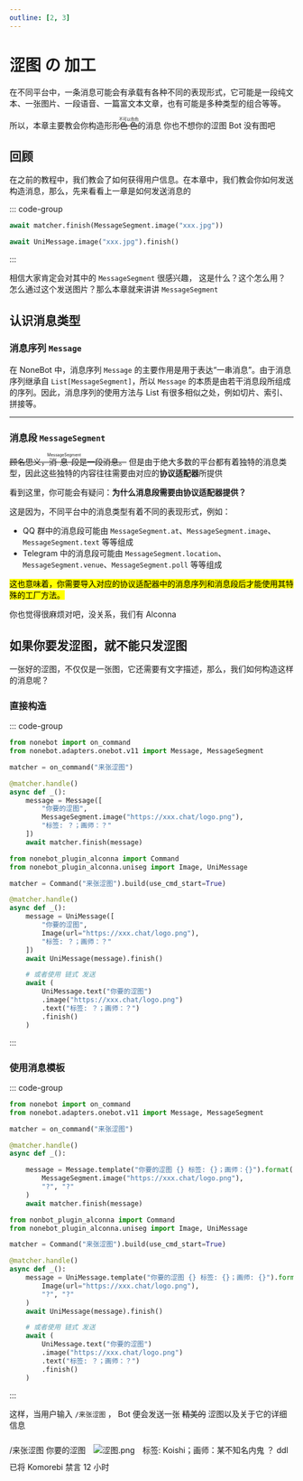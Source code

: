 ```yaml
---
outline: [2, 3]
---
```


# 涩图 の 加工

在不同平台中，一条消息可能会有承载有各种不同的表现形式，它可能是一段纯文本、一张图片、一段语音、一篇富文本文章，也有可能是多种类型的组合等等。

所以，本章主要教会你构造形形<ruby>~~色色~~<rp>(</rp><rt>不可以色色</rt><rp>)</rp></ruby>的消息 <Curtain>你也不想你的涩图 Bot 没有图吧</Curtain>

## 回顾

在之前的教程中，我们教会了如何获得用户信息。在本章中，我们教会你如何发送构造消息，那么，先来看看上一章是如何发送消息的

::: code-group

```py [NoneBot Native]
await matcher.finish(MessageSegment.image("xxx.jpg"))
```

```py [NoneBot Alconna]
await UniMessage.image("xxx.jpg").finish()
```

:::

相信大家肯定会对其中的 `MessageSegment` 很感兴趣， 这是什么？这个怎么用？怎么通过这个发送图片？那么本章就来讲讲 `MessageSegment`

## 认识消息类型

### 消息序列 `Message`

在 NoneBot 中，消息序列 `Message` 的主要作用是用于表达“一串消息”。由于消息序列继承自 `List[MessageSegment]`，所以 `Message` 的本质是由若干消息段所组成的序列。因此，消息序列的使用方法与 List 有很多相似之处，例如切片、索引、拼接等。

---

### 消息段 `MessageSegment`

~~顾名思义，<ruby>消息段<rp>(</rp><rt>MessageSegment</rt><rp>)</rp></ruby>是一段消息。~~ 但是由于绝大多数的平台都有着独特的消息类型，因此这些独特的内容往往需要由对应的**协议适配器**所提供

看到这里，你可能会有疑问：**为什么消息段需要由协议适配器提供？**

这是因为，不同平台中的消息类型有着不同的表现形式，例如：

- QQ 群中的消息段可能由 `MessageSegment.at`、`MessageSegment.image`、`MessageSegment.text` 等等组成
- Telegram 中的消息段可能由 `MessageSegment.location`、`MessageSegment.venue`、`MessageSegment.poll` 等等组成

<Mark>这也意味着，你需要导入对应的协议适配器中的消息序列和消息段后才能使用其特殊的工厂方法。</Mark>

你也觉得很麻烦对吧，没关系，我们有 Alconna

## 如果你要发涩图，就不能只发涩图

一张好的涩图，不仅仅是一张图，它还需要有文字描述，那么，我们如何构造这样的消息呢？

### 直接构造

::: code-group

```py [NoneBot Native]
from nonebot import on_command
from nonebot.adapters.onebot.v11 import Message, MessageSegment

matcher = on_command("来张涩图")

@matcher.handle()
async def _():
    message = Message([
        "你要的涩图",
        MessageSegment.image("https://xxx.chat/logo.png"),
        "标签: ？；画师：？"
    ])
    await matcher.finish(message)
```

```py [NoneBot Alconna]
from nonebot_plugin_alconna import Command
from nonebot_plugin_alconna.uniseg import Image, UniMessage

matcher = Command("来张涩图").build(use_cmd_start=True)

@matcher.handle()
async def _():
    message = UniMessage([
        "你要的涩图",
        Image(url="https://xxx.chat/logo.png"),
        "标签: ？；画师：？"
    ])
    await UniMessage(message).finish()

    # 或者使用 链式 发送
    await (
        UniMessage.text("你要的涩图")
        .image("https://xxx.chat/logo.png")
        .text("标签: ？；画师：？")
        .finish()
    )
```

:::

### 使用消息模板

::: code-group

```py [NoneBot Native]
from nonebot import on_command
from nonebot.adapters.onebot.v11 import Message, MessageSegment

matcher = on_command("来张涩图")

@matcher.handle()
async def _():

    message = Message.template("你要的涩图 {} 标签: {}；画师：{}").format(
        MessageSegment.image("https://xxx.chat/logo.png"),
        "?", "?"
    )
    await matcher.finish(message)

```

```py [NoneBot Alconna]
from nonbot_plugin_alconna import Command
from nonebot_plugin_alconna.uniseg import Image, UniMessage

matcher = Command("来张涩图").build(use_cmd_start=True)

@matcher.handle()
async def _():
    message = UniMessage.template("你要的涩图 {} 标签: {}；画师: {}").format(
        Image(url="https://xxx.chat/logo.png"),
        "?", "?"
    )
    await UniMessage(message).finish()

    # 或者使用 链式 发送
    await (
        UniMessage.text("你要的涩图")
        .image("https://xxx.chat/logo.png")
        .text("标签: ？；画师：？")
        .finish()
    )
```

:::

这样，当用户输入 `/来张涩图` ， Bot 便会发送一张 ~~精美的~~ 涩图以及关于它的详细信息

<chat-window title="NoneBot Console">
  <chat-msg name="Komorebi" avatar="/avatar/komorebi.webp" onright>/来张涩图</chat-msg>
  <chat-msg name="Hibiscus" tag="机器人" tagType="bot" avatar="/avatar/hibiscus.webp">
    你要的涩图
    <img src="https://koishi.chat/logo.png" style="margin: 10px" alt="涩图.png"/>
    标签: Koishi；画师：<Curtain>某不知名内鬼</Curtain>
  </chat-msg>
  <chat-msg name="ddl" avatar="/avatar/ddl.webp" tag="群主" tagType="owner" tagBgColor="#48301e" tagColor="#f98a3f">？</chat-msg>
  <chat-toast>ddl 已将 Komorebi 禁言 12 小时</chat-toast>
</chat-window>
